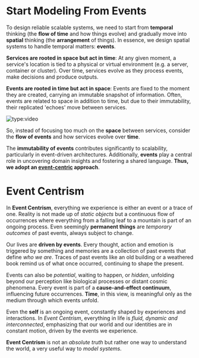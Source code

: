 # Start Modeling From Events

To design reliable scalable systems, we need to start from **temporal** thinking (the **flow of time** and how 
things evolve) and gradually move into **spatial** thinking (the **arrangement** of things). In essence, we design 
spatial systems to handle temporal matters: **events**.

**Services are rooted in space but act in time**: At any given moment, a service's location is tied to a physical or 
virtual environment (e.g. a server, container or cluster). Over time, services evolve as they process events, make 
decisions and produce outputs.

**Events are rooted in time but act in space**: Events are fixed to the moment they are created, carrying an 
immutable snapshot of information. Often, events are related to space in addition to time, but due to their 
immutability, their replicated 'echoes' move between services.

![type:video](https://www.youtube.com/embed/eThvtU0S7kE)

So, instead of focusing too much on the **space** between services, consider the **flow of events** and how services
evolve over **time**.

The **immutability of events** contributes significantly to scalability, particularly in event-driven architectures.
Additionally, **events** play a central role in uncovering domain insights and fostering a shared language.
**Thus, we adopt an [event-centric](theory/#event-centrism) approach**.

# Event Centrism

In **Event Centrism**, everything we experience is either an event or a trace of one. Reality is not made up of *static objects* but a continuous flow of occurrences where everything from a falling leaf to a mountain is part of an ongoing process. Even seemingly **permanent things** are *temporary outcomes* of past events, always subject to change.

Our lives are **driven by events**. Every thought, action and emotion is triggered by something and memories are a collection of past events that define *who we are*. Traces of past events like an old building or a weathered book remind us of what once occurred, continuing to shape the present.

Events can also be *potential*, waiting to happen, or *hidden*, unfolding beyond our perception like biological processes or distant cosmic phenomena. Every event is part of a **cause-and-effect continuum**, influencing future occurrences. **Time**, in this view, is meaningful only as the medium through which events unfold.

Even the **self** is an ongoing event, constantly shaped by experiences and interactions. In *Event Centrism*, everything in life is *fluid, dynamic and interconnected*, emphasizing that our world and our identities are in constant motion, driven by the events we experience.

**Event Centrism** is not an *absolute truth* but rather one way to understand the world, a very useful way to *model systems*.
